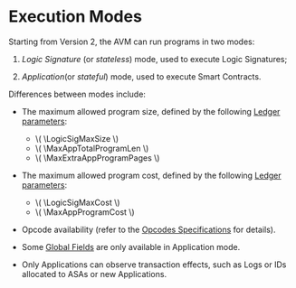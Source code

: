 $$
\newcommand \LogicSig {\mathrm{LSig}}
\newcommand \LogicSigMaxSize {\LogicSig_\max}
\newcommand \LogicSigMaxCost {\LogicSig_{c,\max}}
\newcommand \App {\mathrm{App}}
\newcommand \MaxAppTotalProgramLen {\App_{\mathrm{prog},t,\max}}
\newcommand \MaxExtraAppProgramPages {\App_{\mathrm{page},\max}}
\newcommand \MaxAppProgramCost {\App_{c,\max}}
$$

# Execution Modes

Starting from Version 2, the AVM can run programs in two modes:

1. _Logic Signature_ (or _stateless_) mode, used to execute Logic Signatures;

2. _Application_(or _stateful_) mode, used to execute Smart Contracts.

Differences between modes include:

- The maximum allowed program size, defined by the following [Ledger parameters](../ledger/ledger-parameters.md):

  - \\( \LogicSigMaxSize \\)
  - \\( \MaxAppTotalProgramLen \\)
  - \\( \MaxExtraAppProgramPages \\)

- The maximum allowed program cost, defined by the following [Ledger parameters](../ledger/ledger-parameters.md):

  - \\( \LogicSigMaxCost \\)
  - \\( \MaxAppProgramCost \\)

- Opcode availability (refer to the [Opcodes Specifications]() for details).

- Some [Global Fields]() are only available in Application mode.

- Only Applications can observe transaction effects, such as Logs or IDs allocated
to ASAs or new Applications.